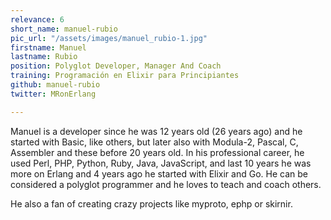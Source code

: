 ```yaml
---
relevance: 6
short_name: manuel-rubio
pic_url: "/assets/images/manuel_rubio-1.jpg"
firstname: Manuel
lastname: Rubio
position: Polyglot Developer, Manager And Coach
training: Programación en Elixir para Principiantes
github: manuel-rubio
twitter: MRonErlang

---
```

Manuel is a developer since he was 12 years old (26 years ago) and he started with Basic, like others, but later also with Modula-2, Pascal, C, Assembler and these before 20 years old. In his professional career, he used Perl, PHP, Python, Ruby, Java, JavaScript, and last 10 years he was more on Erlang and 4 years ago he started with Elixir and Go. He can be considered a polyglot programmer and he loves to teach and coach others.

He also a fan of creating crazy projects like myproto, ephp or skirnir.